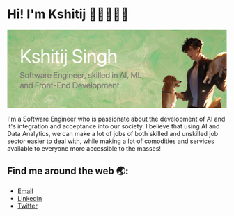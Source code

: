# Hi! I'm Kshitij 👋🏽👨🏽‍💻
![banner](https://github.com/notkshitijsingh/notkshitijsingh/blob/main/banner.png?raw=true)

I'm a Software Engineer who is passionate about the development of AI and it's integration and acceptance into our society. I believe that using AI and Data Analytics, we can make a lot of jobs of both skilled and unskilled job sector easier to deal with, while making a lot of comodities and services available to everyone more accessible to the masses!

## Find me around the web 🌏:
* [Email](mailto:chaharkshitij@gmail.com)
* [LinkedIn](https://www.linkedin.com/in/kshitijsingh-lnkdin/)
* [Twitter](https://twitter.com/kshitijsinghtwt)
